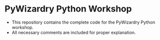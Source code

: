 # PyWizardry Python Workshop

- This repository contains the complete code for the PyWizardry Python workshop.
- All necessary comments are included for proper explanation.

